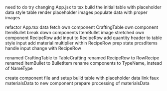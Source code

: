 <!-- # DONE -->
need to do try changing App.jsx to tsx
build the initial table with placeholder data
style table
render placeholder images
populate data with proper images
<!-- display items & ingredients on list -->
refactor App.tsx data fetch
own component CraftingTable 
own component ItemBullet
break down components
ItemBullet image stretched
own component RecipeRow
add input to RecipeRow
add quantity header to table
style input
add material multiplier within RecipeRow
prep state prcsdItems
handle input change with RecipeRow
<!-- user can input quantity to items -->
renamed CraftingTable to TableCrafting
renamed RecipeRow to RowRecipe
renamed ItemBullet to BulletItem
rename components to TypeName, instead of NameType

<!-- ? DOING -->
<!-- display material breakdown -->
create component file and setup
build table with placeholder data
link faux materialsData to new component
prepare processing of materialsData

<!-- ! PAUSED -->

<!-- TODOS -->

<!-- ! BUGS -->

<!-- ? SANITY REFACTORING -->
